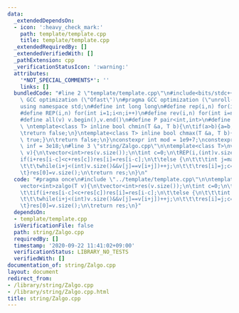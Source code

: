 ```yaml
---
data:
  _extendedDependsOn:
  - icon: ':heavy_check_mark:'
    path: template/template.cpp
    title: template/template.cpp
  _extendedRequiredBy: []
  _extendedVerifiedWith: []
  _pathExtension: cpp
  _verificationStatusIcon: ':warning:'
  attributes:
    '*NOT_SPECIAL_COMMENTS*': ''
    links: []
  bundledCode: "#line 2 \"template/template.cpp\"\n#include<bits/stdc++.h>\n#pragma\
    \ GCC optimization (\"Ofast\")\n#pragma GCC optimization (\"unroll-loops\")\n\
    using namespace std;\n#define int long long\n#define rep(i,n) for(int i=0;i<n;i++)\n\
    #define REP(i,n) for(int i=1;i<n;i++)\n#define rev(i,n) for(int i=n-1;i>=0;i--)\n\
    #define all(v) v.begin(),v.end()\n#define P pair<int,int>\n#define len(s) (int)s.size()\n\
    \ \ntemplate<class T> inline bool chmin(T &a, T b){\n\tif(a>b){a=b;return true;}\n\
    \treturn false;\n}\ntemplate<class T> inline bool chmax(T &a, T b){\n\tif(a<b){a=b;return\
    \ true;}\n\treturn false;\n}\nconstexpr int mod = 1e9+7;\nconstexpr long long\
    \ inf = 3e18;\n#line 3 \"string/Zalgo.cpp\"\n\ntemplate<class T>\nvector<int>zalgo(T\
    \ v){\n\tvector<int>res(v.size());\n\tint c=0;\n\tREP(i,(int)v.size()){\n\t\t\
    if(i+res[i-c]<c+res[c])res[i]=res[i-c];\n\t\telse {\n\t\t\tint j=max(0ll,c+res[c]-i);\n\
    \t\t\twhile(i+j<(int)v.size()&&v[j]==v[i+j])++j;\n\t\t\tres[i]=j;c=i;\n\t\t}\n\
    \t}res[0]=v.size();\n\treturn res;\n}\n"
  code: "#pragma once\n#include \"../template/template.cpp\"\n\ntemplate<class T>\n\
    vector<int>zalgo(T v){\n\tvector<int>res(v.size());\n\tint c=0;\n\tREP(i,(int)v.size()){\n\
    \t\tif(i+res[i-c]<c+res[c])res[i]=res[i-c];\n\t\telse {\n\t\t\tint j=max(0ll,c+res[c]-i);\n\
    \t\t\twhile(i+j<(int)v.size()&&v[j]==v[i+j])++j;\n\t\t\tres[i]=j;c=i;\n\t\t}\n\
    \t}res[0]=v.size();\n\treturn res;\n}"
  dependsOn:
  - template/template.cpp
  isVerificationFile: false
  path: string/Zalgo.cpp
  requiredBy: []
  timestamp: '2020-09-22 11:41:02+09:00'
  verificationStatus: LIBRARY_NO_TESTS
  verifiedWith: []
documentation_of: string/Zalgo.cpp
layout: document
redirect_from:
- /library/string/Zalgo.cpp
- /library/string/Zalgo.cpp.html
title: string/Zalgo.cpp
---
```

